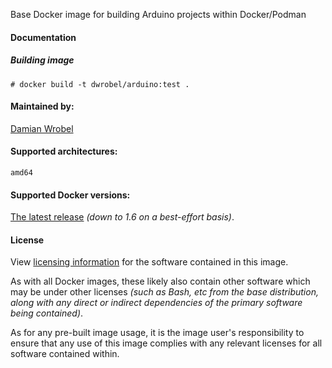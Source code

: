 Base Docker image for building Arduino projects within Docker/Podman

#### Documentation
 ##### Building image
 ```# docker build -t dwrobel/arduino:test .```

#### Maintained by:
 [Damian Wrobel](mailto:dwrobel@ertelnet.rybnik.pl)

#### Supported architectures:
`amd64`

#### Supported Docker versions:

[The latest release](https://github.com/docker/docker-ce/releases/latest) _(down to 1.6 on a best-effort basis)_.

#### License

View [licensing information](https://fedoraproject.org/wiki/Licensing:Main) for the software contained in this image.

As with all Docker images, these likely also contain other software which may be under other licenses _(such as Bash, etc from the base distribution, along with any direct or indirect dependencies of the primary software being contained)_.

As for any pre-built image usage, it is the image user's responsibility to ensure that any use of this image complies with any relevant licenses for all software contained within.

